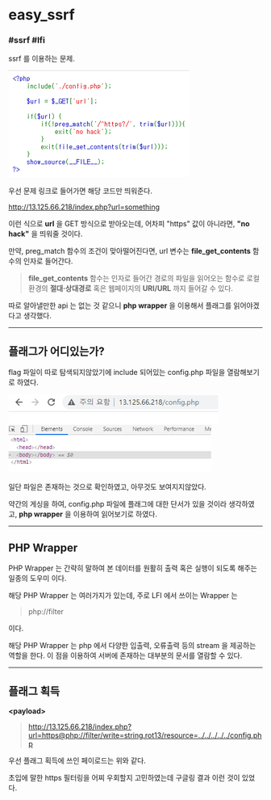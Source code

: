 # easy_ssrf
### #ssrf #lfi

ssrf 를 이용하는 문제.

![prob_code](../../.images/easy_ssrf1.png)

우선 문제 링크로 들어가면 해당 코드만 띄워준다.

http://13.125.66.218/index.php?url=something

이런 식으로 **url** 을 GET 방식으로 받아오는데, 어차피 "https" 값이 아니라면,
**"no hack"** 을 띄워줄 것이다.

만약, preg_match 함수의 조건이 맞아떨어진다면, url 변수는 **file_get_contents** 함수의 인자로 들어간다.

> **file_get_contents** 함수는 인자로 들어간 경로의 파일을 읽어오는 함수로 로컬환경의 **절대·상대경로** 혹은 웹페이지의 **URI/URL** 까지 들어갈 수 있다.

따로 알아낼만한 api 는 없는 것 같으니 **php wrapper** 을 이용해서 플래그를 읽어야겠다고 생각했다.

---

## 플래그가 어디있는가?

flag 파일이 따로 탐색되지않았기에 include 되어있는 config.php 파일을 열람해보기로 하였다.

![config1](../../.images/easy_ssrf2.png)
![config2](../../.images/easy_ssrf3.png)

일단 파일은 존재하는 것으로 확인하였고, 아무것도 보여지지않았다.

약간의 게싱을 하여, config.php 파일에 플래그에 대한 단서가 있을 것이라 생각하였고, **php wrapper** 을 이용하여 읽어보기로 하였다.

---

## PHP Wrapper

PHP Wrapper 는 간략히 말하여 본 데이터를 원활히 출력 혹은 실행이 되도록 해주는 일종의 도우미 이다.

해당 PHP Wrapper 는 여러가지가 있는데, 주로 LFI 에서 쓰이는 Wrapper 는

> php://filter

이다.

해당 PHP Wrapper 는 php 에서 다양한 입출력, 오류출력 등의 stream 을 제공하는 역할을 한다. 이 점을 이용하여 서버에 존재하는 대부분의 문서를 열람할 수 있다.

---

## 플래그 획득

**\<payload\>**
> http://13.125.66.218/index.php?url=https@php://filter/write=string.rot13/resource=../../../../../config.php

우선 플래그 획득에 쓰인 페이로드는 위와 같다.

초입에 말한 https 필터링을 어찌 우회할지 고민하였는데 구글링 결과 이런 것이 있었다.

